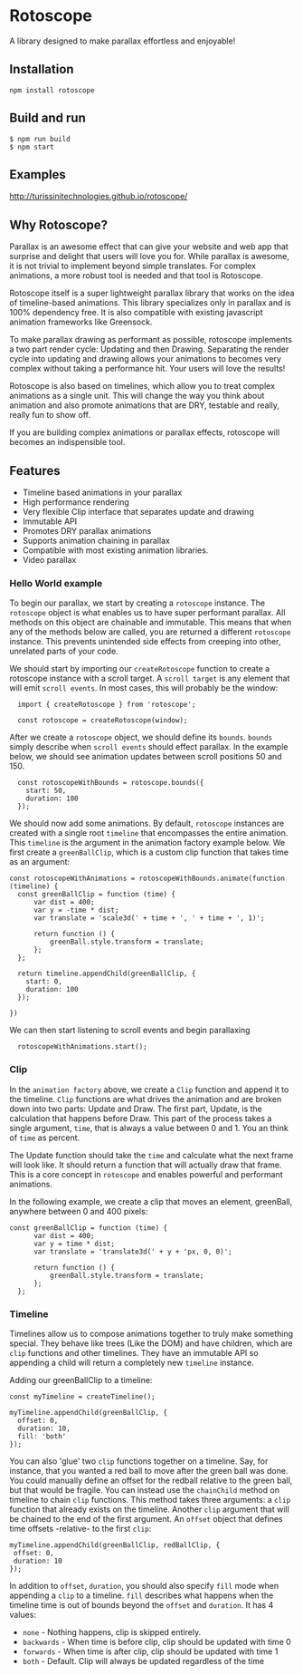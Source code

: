 # Rotoscope

A library designed to make parallax effortless and enjoyable!

## Installation
```
npm install rotoscope
```

## Build and run

```
$ npm run build
$ npm start
```

## Examples
http://turissinitechnologies.github.io/rotoscope/

## Why Rotoscope?
Parallax is an awesome effect that can give your website and web app that surprise and delight that users will love you for. While parallax is awesome, it is not trivial to implement beyond simple translates. For complex animations, a more robust tool is needed and that tool is Rotoscope.

Rotoscope itself is a super lightweight parallax library that works on the idea of timeline-based animations. This library specializes only in parallax and is 100% dependency free. It is also compatible with existing javascript animation frameworks like Greensock.

To make parallax drawing as performant as possible, rotoscope implements a two part render cycle: Updating and then Drawing.
Separating the render cycle into updating and drawing allows your animations to becomes very complex without taking a performance hit. Your users will love the results!

Rotoscope is also based on timelines, which allow you to treat complex animations as a single unit. This will change the way you think about animation and also promote animations that are DRY, testable and really, really fun to show off.

If you are building complex animations or parallax effects, rotoscope will becomes an indispensible tool.

## Features
 - Timeline based animations in your parallax
 - High performance rendering
 - Very flexible Clip interface that separates update and drawing
 - Immutable API
 - Promotes DRY parallax animations
 - Supports animation chaining in parallax
 - Compatible with most existing animation libraries.
 - Video parallax


### Hello World example

To begin our parallax, we start by creating a `rotoscope` instance. The `rotoscope` object is what enables us to have super performant parallax. All methods on this object are chainable and  immutable. This means that when any of the methods below are called, you are returned a different `rotoscope` instance. This prevents unintended side effects from creeping into other, unrelated parts of your code.

We should start by importing our `createRotoscope` function to create a rotoscope instance with a scroll target. A `scroll target` is any element that will emit `scroll events`. In most cases, this will probably be the window:

```
  import { createRotoscope } from 'rotoscope';
  
  const rotoscope = createRotoscope(window);
```

After we create a `rotoscope` object, we should define its `bounds`. `bounds` simply describe when `scroll events` should effect parallax. In the example below, we should see animation updates between scroll positions 50 and 150.

```
  const rotoscopeWithBounds = rotoscope.bounds({
    start: 50,
    duration: 100
  });

```

We should now add some animations. By default, `rotoscope` instances are created with a single root `timeline` that encompasses the entire animation. This `timeline` is the argument in the animation factory example below.  We first create a `greenBallClip`, which is a custom clip function that takes time as an argument:

```
const rotoscopeWithAnimations = rotoscopeWithBounds.animate(function (timeline) {
  const greenBallClip = function (time) {
      var dist = 400;
      var y = -time * dist;
      var translate = 'scale3d(' + time + ', ' + time + ', 1)';

      return function () {
          greenBall.style.transform = translate;
      };
  };
  
  return timeline.appendChild(greenBallClip, {
    start: 0,
    duration: 100
  });
  
})

```


We can then start listening to scroll events and begin parallaxing

```
  rotoscopeWithAnimations.start();
```


### Clip

In the `animation factory` above, we create a `Clip` function and append it to the timeline. `Clip` functions are what drives the animation and are broken down into two parts: Update and Draw. The first part, Update, is the calculation that happens before Draw. This part of the process takes a single argument, `time`, that is always a value between 0 and 1. You an think of `time` as percent.

The Update function should take the `time` and calculate what the next frame will look like. It should return a function that will actually draw that frame. This is a core concept in `rotoscope` and enables powerful and performant animations.

In the following example, we create a clip that moves an element, greenBall, anywhere between 0 and 400 pixels:

```
const greenBallClip = function (time) {
      var dist = 400;
      var y = time * dist;
      var translate = 'translate3d(' + y + 'px, 0, 0)';

      return function () {
          greenBall.style.transform = translate;
      };
  };

```

### Timeline

Timelines allow us to compose animations together to truly make something special. They behave like trees (Like the DOM) and have children, which are `clip` functions and other timelines. They have an immutable API so appending a child will return a completely new `timeline` instance.

Adding our greenBallClip to a timeline:

```
const myTimeline = createTimeline();

myTimeline.appendChild(greenBallClip, {
  offset: 0,
  duration: 10,
  fill: 'both'
});

```

You can also 'glue' two `clip` functions together on a timeline. Say, for instance, that you wanted a red ball to move after the green ball was done. You could manually define an offset for the redball relative to the green ball, but that would be fragile. You can instead use the `chainChild` method on timeline to chain `clip` functions. This method takes three arguments: a `clip` function that already exists on the timeline. Another `clip` argument that will be chained to the end of the first argument. An `offset` object that defines time offsets -relative- to the first `clip`:

```
myTimeline.appendChild(greenBallClip, redBallClip, {
 offset: 0,
 duration: 10
});
```

In addition to `offset`, `duration`, you should also specify `fill` mode when appending a `clip` to a timeline. `fill` describes what happens when the timeline time is out of bounds beyond the `offset` and `duration`. It has 4 values:
   - `none` - Nothing happens, clip is skipped entirely.
   - `backwards` - When time is before clip, clip should be updated with time 0
   - `forwards` - When time is after clip, clip should be updated with time 1
   - `both` - Default. Clip will always be updated regardless of the time
   
